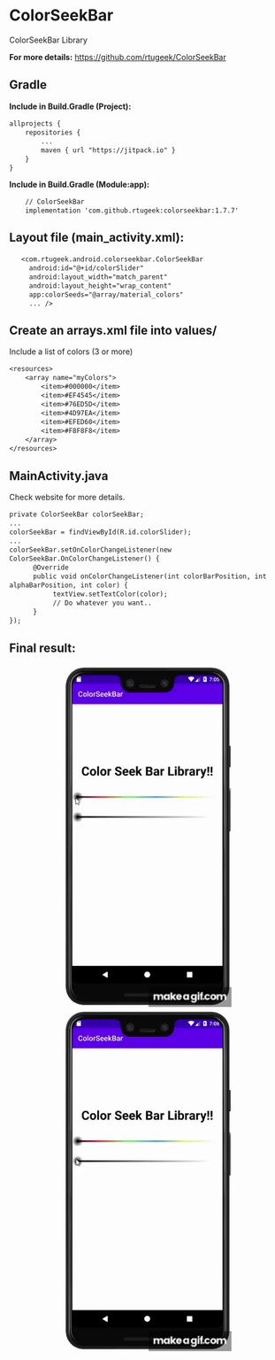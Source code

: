 # ColorSeekBar
ColorSeekBar Library

**For more details:** https://github.com/rtugeek/ColorSeekBar

## Gradle

**Include in Build.Gradle (Project):**
```
allprojects {
    repositories {
        ...
        maven { url "https://jitpack.io" }
    }
}
```

**Include in Build.Gradle (Module:app):**
```
    // ColorSeekBar
    implementation 'com.github.rtugeek:colorseekbar:1.7.7'
```


## Layout file (main_activity.xml):

```
   <com.rtugeek.android.colorseekbar.ColorSeekBar
     android:id="@+id/colorSlider"
     android:layout_width="match_parent"
     android:layout_height="wrap_content"
     app:colorSeeds="@array/material_colors"
     ... />
```

## Create an arrays.xml file into values/

Include a list of colors (3 or more)

```
<resources>
    <array name="myColors">
        <item>#000000</item>
        <item>#EF4545</item>
        <item>#76ED5D</item>
        <item>#4D97EA</item>
        <item>#EFED60</item>
        <item>#F8F8F8</item>
    </array>
</resources>
```

## MainActivity.java

Check website for more details.

```
private ColorSeekBar colorSeekBar;
...
colorSeekBar = findViewById(R.id.colorSlider);
...
colorSeekBar.setOnColorChangeListener(new ColorSeekBar.OnColorChangeListener() {
      @Override
      public void onColorChangeListener(int colorBarPosition, int alphaBarPosition, int color) {
           textView.setTextColor(color);
           // Do whatever you want..
      }
});
```

## Final result:
<p align = "center">
<img src="/images/01.gif" width="300"> <img src="/images/02.gif" width="300">
</p>
